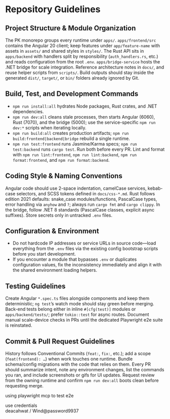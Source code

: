 # Repository Guidelines

## Project Structure & Module Organization
The PK monorepo groups every runtime under `apps/`. `apps/frontend/src` contains the Angular 20 client; keep features under `app/feature-name` with assets in `assets/` and shared styles in `styles/`. The Rust API sits in `apps/backend` with handlers split by responsibility (`auth_handlers.rs`, etc.) and reads configuration from the root `.env`. `apps/bridge-service` hosts the .NET bridge for scale integration. Reference architecture notes in `docs/`, and reuse helper scripts from `scripts/`. Build outputs should stay inside the generated `dist/`, `target/`, or `bin/` folders already ignored by Git.

## Build, Test, and Development Commands
- `npm run install:all` hydrates Node packages, Rust crates, and .NET dependencies.
- `npm run dev:all` cleans stale processes, then starts Angular (6060), Rust (7070), and the bridge (5000); use the service-specific `npm run dev:*` scripts when iterating locally.
- `npm run build:all` creates production artifacts; `npm run build:frontend|backend|bridge` rebuild a single runtime.
- `npm run test:frontend` runs Jasmine/Karma specs; `npm run test:backend` runs `cargo test`. Run both before every PR. Lint and format with `npm run lint:frontend`, `npm run lint:backend`, `npm run format:frontend`, and `npm run format:backend`.

## Coding Style & Naming Conventions
Angular code should use 2-space indentation, camelCase services, kebab-case selectors, and SCSS tokens defined in `docs/css-*.md`. Rust follows edition 2021 defaults: snake_case modules/functions, PascalCase types, error handling via `anyhow` and `?`; always run `cargo fmt` and `cargo clippy`. In the bridge, follow .NET 8 standards (PascalCase classes, explicit async suffixes). Store secrets only in untracked `.env` files.

## Configuration & Environment
- Do not hardcode IP addresses or service URLs in source code—load everything from the `.env` files via the existing config bootstrap scripts before you start development.
- If you encounter a module that bypasses `.env` or duplicates configuration values, fix the inconsistency immediately and align it with the shared environment loading helpers.

## Testing Guidelines
Create Angular `*.spec.ts` files alongside components and keep them deterministic; `ng test`’s watch mode should stay green before merging. Back-end tests belong either in inline `#[cfg(test)]` modules or `apps/backend/tests/`; prefer `tokio::test` for async routes. Document manual scale-device checks in PRs until the dedicated Playwright e2e suite is reinstated.

## Commit & Pull Request Guidelines
History follows Conventional Commits (`feat:`, `fix:`, etc.); add a scope (`feat(frontend): …`) when work touches one runtime. Bundle schema/config migrations with the code that relies on them. Every PR should summarize intent, note any environment changes, list the commands you ran, and include screenshots or gifs for UI updates. Request review from the owning runtime and confirm `npm run dev:all` boots clean before requesting merge.


using playwright mcp to test  e2e

use credentials  
deacahwat / Wind@password9937
